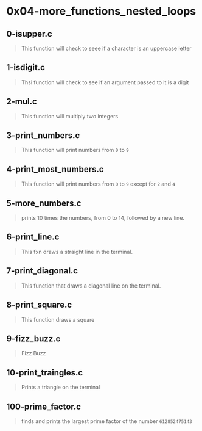 # 0x04-more_functions_nested_loops

## 0-isupper.c
> This function will check to seee if a character is an uppercase letter

## 1-isdigit.c
> Thsi function will check to see if an argument passed to it is a digit

## 2-mul.c
> This function will multiply two integers

## 3-print_numbers.c
> This function will print numbers from `0` to `9`

## 4-print_most_numbers.c
> This function will print numbers from `0` to `9` except for `2` and `4`

## 5-more_numbers.c
> prints 10 times the numbers, from 0 to 14, followed by a new line.

## 6-print_line.c
> This fxn draws a straight line in the terminal.

## 7-print_diagonal.c 
> This function that draws a diagonal line on the terminal.

## 8-print_square.c
> This function draws a square

## 9-fizz_buzz.c
> Fizz Buzz

## 10-print_traingles.c
> Prints a triangle on the terminal

## 100-prime_factor.c
> finds and prints the largest prime factor of the number `612852475143`
